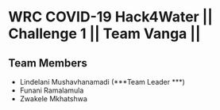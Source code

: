 # WRC COVID-19 Hack4Water || Challenge  1 || Team Vanga ||


Team Members
---------------
- Lindelani Mushavhanamadi (***Team Leader ***)
- Funani Ramalamula
- Zwakele Mkhatshwa
